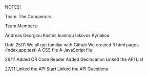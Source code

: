 NOTES!

Team: The Conquerors

Team Members:

Andreas Georgiou
Kostas Ioannou
Iakovos Kyriakou

Until 25/11
We all got familiar with Github
We created 3 html pages (index,app,test)
A CSS file
A JavaScript file 



26/11
Added QR Code Reader
Added Geolocation
Linked the API List

27/11
Linked the API Start
Linked the API Questions
